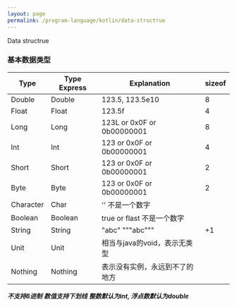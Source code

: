 ```yaml
---
layout: page
permalink: /program-language/kotlin/data-structrue
---
```


Data structrue

### 基本数据类型

|Type     | Type Express | Explanation                              | sizeof |
|---------|--------------|------------------------------------------|--------|
|Double   | Double       | 123.5, 123.5e10                          | 8      |
|Float    | Float        | 123.5f                                   | 4      |
|Long     | Long         | 123L or 0x0F or 0b00000001               | 8      |
|Int      | Int          | 123 or 0x0F or 0b00000001                | 4      |
|Short    | Short        | 123 or 0x0F or 0b00000001                | 2      |
|Byte     | Byte         | 123 or 0x0F or 0b00000001                | 2      |
|Character| Char         | '' 不是一个数字                          |        |
|Boolean  | Boolean      | true or flast 不是一个数字               |        |
|String   | String       | "abc" """abc"""                          | +1     |
|Unit     | Unit         | 相当与java的void，表示无类型             |        |
|Nothing  | Nothing      | 表示没有实例，永远到不了的地方           |        |

***不支持8进制***
***数值支持下划线***
***整数默认为int, 浮点数默认为double***

